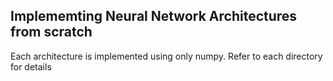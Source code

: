 ## Implememting Neural Network Architectures from scratch

Each architecture is implemented using only numpy. Refer to each directory for details 
